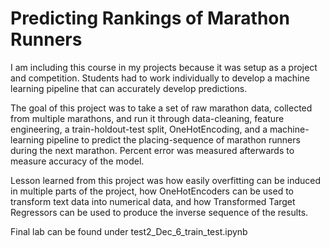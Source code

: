 # Predicting Rankings of Marathon Runners

I am including this course in my projects because it was setup as a project and competition. Students had to work individually to develop a machine learning pipeline that can accurately develop predictions.  

The goal of this project was to take a set of raw marathon data, collected from multiple marathons, and run it through data-cleaning, feature engineering, a train-holdout-test split, OneHotEncoding, and a machine-learning pipeline to predict the placing-sequence of marathon runners during the next marathon. Percent error was measured afterwards to measure accuracy of the model.  

Lesson learned from this project was how easily overfitting can be induced in multiple parts of the project, how OneHotEncoders can be used to transform text data into numerical data, and how Transformed Target Regressors can be used to produce the inverse sequence of the results.

Final lab can be found under test2_Dec_6_train_test.ipynb
